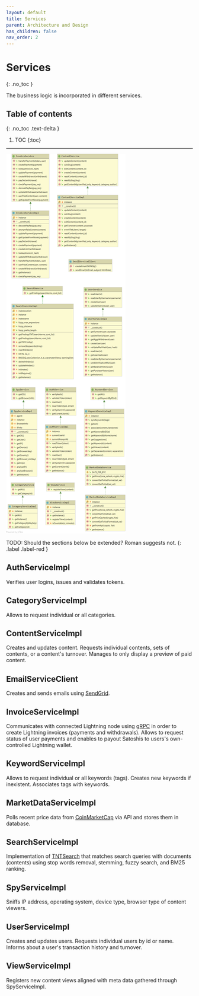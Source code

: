 ```yaml
---
layout: default
title: Services
parent: Architecture and Design
has_children: false
nav_order: 2
---
```


# Services
{: .no_toc }

The business logic is incorporated in different services.

## Table of contents
{: .no_toc .text-delta }

1. TOC
{:toc}

---


![Services](resources/services.png)



TODO: Should the sections below be extended? Roman suggests not.
{: .label .label-red }

## AuthServiceImpl
Verifies user logins, issues and validates tokens.

## CategoryServiceImpl
Allows to request individual or all categories.

## ContentServiceImpl
Creates and updates content. Requests individual contents, sets of contents, or a content's turnover. Manages to only display a preview of paid content.

## EmailServiceClient
Creates and sends emails using [SendGrid](https://sendgrid.com/docs/).

## InvoiceServiceImpl
Communicates with connected Lightning node using [gRPC](https://grpc.io/) in order to create Lightning invoices (payments and withdrawals). Allows to request status of user payments and enables to payout Satoshis to users's own-controlled Lightning wallet.

## KeywordServiceImpl
Allows to request individual or all keywords (tags). Creates new keywords if inexistent. Associates tags with keywords.

## MarketDataServiceImpl
Polls recent price data from [CoinMarketCap](https://coinmarketcap.com/api/documentation/v1/) via API and stores them in database.

## SearchServiceImpl
Implementation of [TNTSearch](https://github.com/teamtnt/tntsearch) that matches search queries with documents (contents) using stop words removal, stemming, fuzzy search, and BM25 ranking.

## SpyServiceImpl
Sniffs IP address, operating system, device type, browser type of content viewers.

## UserServiceImpl
Creates and updates users. Requests individual users by id or name. Informs about a user's transaction history and turnover.

## ViewServiceImpl
Registers new content views aligned with meta data gathered through SpyServiceImpl.
